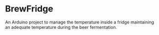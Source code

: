 # BrewFridge
An Arduino project to manage the temperature inside a fridge maintaining an adequate temperature during the beer fermentation.
